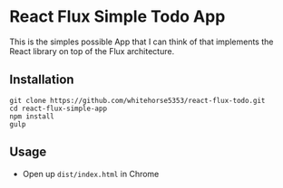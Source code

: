# React Flux Simple Todo App

This is the simples possible App that I can think of that implements the React library on top of the Flux architecture.

## Installation

    git clone https://github.com/whitehorse5353/react-flux-todo.git
    cd react-flux-simple-app
    npm install
    gulp

## Usage

* Open up `dist/index.html` in Chrome
